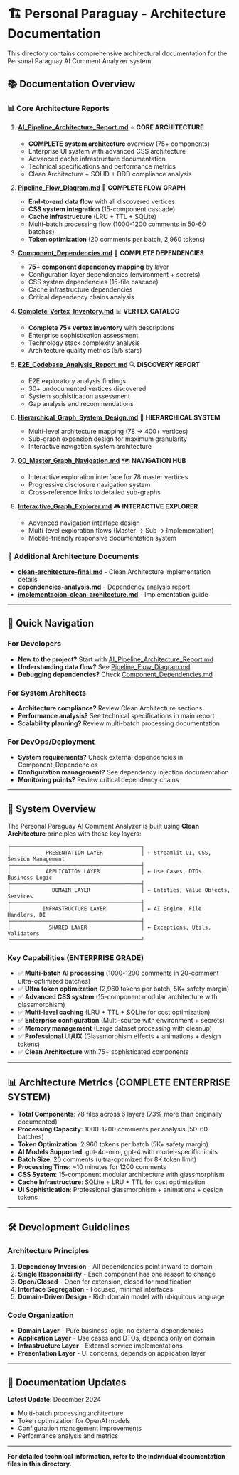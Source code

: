 # 🏗️ Personal Paraguay - Architecture Documentation

This directory contains comprehensive architectural documentation for the Personal Paraguay AI Comment Analyzer system.

## 📚 Documentation Overview

### 📊 Core Architecture Reports

1. **[AI_Pipeline_Architecture_Report.md](./AI_Pipeline_Architecture_Report.md)** ⭐ **CORE ARCHITECTURE**
   - **COMPLETE system architecture** overview (75+ components)
   - Enterprise UI system with advanced CSS architecture
   - Advanced cache infrastructure documentation
   - Technical specifications and performance metrics
   - Clean Architecture + SOLID + DDD compliance analysis

2. **[Pipeline_Flow_Diagram.md](./Pipeline_Flow_Diagram.md)** 🔄 **COMPLETE FLOW GRAPH**
   - **End-to-end data flow** with all discovered vertices
   - **CSS system integration** (15-component cascade)
   - **Cache infrastructure** (LRU + TTL + SQLite)
   - Multi-batch processing flow (1000-1200 comments in 50-60 batches)
   - **Token optimization** (20 comments per batch, 2,960 tokens)

3. **[Component_Dependencies.md](./Component_Dependencies.md)** 🔗 **COMPLETE DEPENDENCIES**
   - **75+ component dependency mapping** by layer
   - Configuration layer dependencies (environment + secrets)
   - CSS system dependencies (15-file cascade)
   - Cache infrastructure dependencies
   - Critical dependency chains analysis

4. **[Complete_Vertex_Inventory.md](./Complete_Vertex_Inventory.md)** 📊 **VERTEX CATALOG**
   - **Complete 75+ vertex inventory** with descriptions
   - Enterprise sophistication assessment  
   - Technology stack complexity analysis
   - Architecture quality metrics (5/5 stars)

5. **[E2E_Codebase_Analysis_Report.md](./E2E_Codebase_Analysis_Report.md)** 🔍 **DISCOVERY REPORT**
   - E2E exploratory analysis findings
   - 30+ undocumented vertices discovered
   - System sophistication assessment
   - Gap analysis and recommendations

6. **[Hierarchical_Graph_System_Design.md](./Hierarchical_Graph_System_Design.md)** 🔄 **HIERARCHICAL SYSTEM**
   - Multi-level architecture mapping (78 → 400+ vertices)
   - Sub-graph expansion design for maximum granularity
   - Interactive navigation system architecture

7. **[00_Master_Graph_Navigation.md](./00_Master_Graph_Navigation.md)** 🗺️ **NAVIGATION HUB**
   - Interactive exploration interface for 78 master vertices
   - Progressive disclosure navigation system
   - Cross-reference links to detailed sub-graphs

8. **[Interactive_Graph_Explorer.md](./Interactive_Graph_Explorer.md)** 🎮 **INTERACTIVE EXPLORER**
   - Advanced navigation interface design
   - Multi-level exploration flows (Master → Sub → Implementation)
   - Mobile-friendly responsive documentation system

### 📖 Additional Architecture Documents

- **[clean-architecture-final.md](./clean-architecture-final.md)** - Clean Architecture implementation details
- **[dependencies-analysis.md](./dependencies-analysis.md)** - Dependency analysis report
- **[implementacion-clean-architecture.md](./implementacion-clean-architecture.md)** - Implementation guide

---

## 🎯 Quick Navigation

### For Developers
- **New to the project?** Start with [AI_Pipeline_Architecture_Report.md](./AI_Pipeline_Architecture_Report.md)
- **Understanding data flow?** See [Pipeline_Flow_Diagram.md](./Pipeline_Flow_Diagram.md)
- **Debugging dependencies?** Check [Component_Dependencies.md](./Component_Dependencies.md)

### For System Architects  
- **Architecture compliance?** Review Clean Architecture sections
- **Performance analysis?** See technical specifications in main report
- **Scalability planning?** Review multi-batch processing documentation

### For DevOps/Deployment
- **System requirements?** Check external dependencies in Component_Dependencies
- **Configuration management?** See dependency injection documentation
- **Monitoring points?** Review critical dependency chains

---

## 🔄 System Overview

The Personal Paraguay AI Comment Analyzer is built using **Clean Architecture** principles with these key layers:

```
┌─────────────────────────────────────────┐
│           PRESENTATION LAYER            │ ← Streamlit UI, CSS, Session Management
├─────────────────────────────────────────┤
│           APPLICATION LAYER             │ ← Use Cases, DTOs, Business Logic  
├─────────────────────────────────────────┤
│             DOMAIN LAYER                │ ← Entities, Value Objects, Services
├─────────────────────────────────────────┤
│          INFRASTRUCTURE LAYER           │ ← AI Engine, File Handlers, DI
├─────────────────────────────────────────┤
│            SHARED LAYER                 │ ← Exceptions, Utils, Validators
└─────────────────────────────────────────┘
```

### Key Capabilities (ENTERPRISE GRADE)
- ✅ **Multi-batch AI processing** (1000-1200 comments in 20-comment ultra-optimized batches)
- ✅ **Ultra token optimization** (2,960 tokens per batch, 5K+ safety margin)
- ✅ **Advanced CSS system** (15-component modular architecture with glassmorphism)
- ✅ **Multi-level caching** (LRU + TTL + SQLite for cost optimization)
- ✅ **Enterprise configuration** (Multi-source with environment + secrets)
- ✅ **Memory management** (Large dataset processing with cleanup)
- ✅ **Professional UI/UX** (Glassmorphism effects + animations + design tokens)
- ✅ **Clean Architecture** with 75+ sophisticated components

---

## 📊 Architecture Metrics (COMPLETE ENTERPRISE SYSTEM)

- **Total Components**: 78 files across 6 layers (73% more than originally documented)
- **Processing Capacity**: 1000-1200 comments per analysis (50-60 batches)
- **Token Optimization**: 2,960 tokens per batch (5K+ safety margin)
- **AI Models Supported**: gpt-4o-mini, gpt-4 with model-specific limits
- **Batch Size**: 20 comments (ultra-optimized for 8K token limit)
- **Processing Time**: ~10 minutes for 1200 comments
- **CSS System**: 15-component modular architecture with glassmorphism
- **Cache Infrastructure**: SQLite + LRU + TTL for cost optimization
- **UI Sophistication**: Professional glassmorphism + animations + design tokens

---

## 🛠️ Development Guidelines

### Architecture Principles
1. **Dependency Inversion** - All dependencies point inward to domain
2. **Single Responsibility** - Each component has one reason to change  
3. **Open/Closed** - Open for extension, closed for modification
4. **Interface Segregation** - Focused, minimal interfaces
5. **Domain-Driven Design** - Rich domain model with ubiquitous language

### Code Organization
- **Domain Layer** - Pure business logic, no external dependencies
- **Application Layer** - Use cases and DTOs, depends only on domain
- **Infrastructure Layer** - External service implementations
- **Presentation Layer** - UI concerns, depends on application layer

---

## 📅 Documentation Updates

**Latest Update**: December 2024
- Multi-batch processing architecture
- Token optimization for OpenAI models  
- Configuration management improvements
- Performance analysis and metrics

---

**For detailed technical information, refer to the individual documentation files in this directory.**